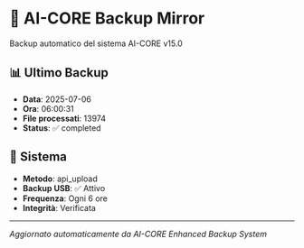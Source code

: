 # 🧬 AI-CORE Backup Mirror

Backup automatico del sistema AI-CORE v15.0

## 📊 Ultimo Backup
- **Data**: 2025-07-06
- **Ora**: 06:00:31
- **File processati**: 13974
- **Status**: ✅ completed

## 🎯 Sistema
- **Metodo**: api_upload
- **Backup USB**: ✅ Attivo
- **Frequenza**: Ogni 6 ore
- **Integrità**: Verificata

---
*Aggiornato automaticamente da AI-CORE Enhanced Backup System*
